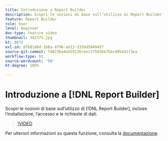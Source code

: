 ```yaml
---
title: Introduzione a Report Builder
description: Scopri le nozioni di base sull’utilizzo di Report Builder, incluse l’installazione, l’accesso e le richieste di dati.
feature: Report Builder
role: User
level: Beginner
doc-type: feature video
thumbnail: 342373.jpg
kt: 9872
exl-id: d7b81d6d-1b8a-4796-ae13-3359d5949457
source-git-commit: fd823be4eb59136ceec1f583bb7bbc405dd1f3ea
workflow-type: ht
source-wordcount: '50'
ht-degree: 100%

---
```


# Introduzione a [!DNL Report Builder]

Scopri le nozioni di base sull’utilizzo di [!DNL Report Builder], incluse l’installazione, l’accesso e le richieste di dati.

>[!VIDEO](https://video.tv.adobe.com/v/342373/?quality=12&learn=on)

Per ulteriori informazioni su questa funzione, consulta la [documentazione](https://experienceleague.adobe.com/docs/analytics/analyze/report-builder/home.html?lang=it).
